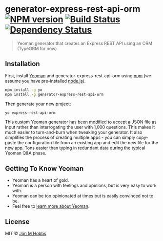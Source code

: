 # generator-express-rest-api-orm [![NPM version][npm-image]][npm-url] [![Build Status][travis-image]][travis-url] [![Dependency Status][daviddm-image]][daviddm-url]
> Yeoman generator that creates an Express REST API using an ORM (TypeORM for now)

## Installation

First, install [Yeoman](http://yeoman.io) and generator-express-rest-api-orm using [npm](https://www.npmjs.com/) (we assume you have pre-installed [node.js](https://nodejs.org/)).

```bash
npm install -g yo
npm install -g generator-express-rest-api-orm
```

Then generate your new project:

```bash
yo express-rest-api-orm
```

This custom Yeoman generator has been modified to accept a JSON file as input rather than interrogating the user with 1,000 questions.  This makes it much easier to turn-and-burn when tweaking your generator.  It also simplifies the process of creating multiple apps - you can simply copy-paste the configuration file from an existing app and edit the new file for the new app.  Tons easier than typing in redundant data during the typical Yeoman Q&A phase.



## Getting To Know Yeoman

 * Yeoman has a heart of gold.
 * Yeoman is a person with feelings and opinions, but is very easy to work with.
 * Yeoman can be too opinionated at times but is easily convinced not to be.
 * Feel free to [learn more about Yeoman](http://yeoman.io/).

## License

MIT © [Jon M Hobbs](www.jonmhobbs.com)


[npm-image]: https://badge.fury.io/js/generator-express-rest-api-orm.svg
[npm-url]: https://npmjs.org/package/generator-express-rest-api-orm
[travis-image]: https://travis-ci.org/a951racer/generator-express-rest-api-orm.svg?branch=master
[travis-url]: https://travis-ci.org/a951racer/generator-express-rest-api-orm
[daviddm-image]: https://david-dm.org/a951racer/generator-express-rest-api-orm.svg?theme=shields.io
[daviddm-url]: https://david-dm.org/a951racer/generator-express-rest-api-orm
